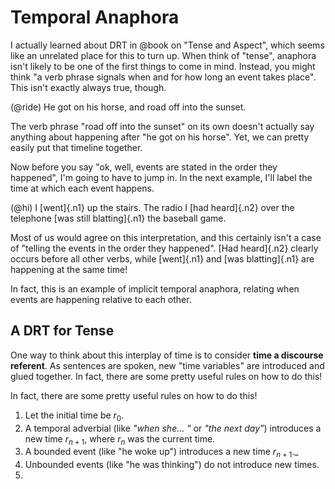 Temporal Anaphora
=================

I actually learned about DRT in @book on "Tense and Aspect", which seems like
an unrelated place for this to turn up. When think of "tense", anaphora isn't
likely to be one of the first things to come in mind. Instead, you might think
"a verb phrase signals when and for how long an event takes place". This isn't
exactly always true, though.

(@ride) He got on his horse, and road off into the sunset.

The verb phrase "road off into the sunset" on its own doesn't actually say
anything about happening after "he got on his horse". Yet, we can pretty easily
put that timeline together.

Now before you say "ok, well, events are stated in the order they happened",
I'm going to have to jump in. In the next example, I'll label the time at
which each event happens.

(@hi) I [went]{.n1} up the stairs. The radio I [had heard]{.n2} over the
  telephone [was still blatting]{.n1} the baseball game.

Most of us would agree on this interpretation, and this certainly isn't a case
of "telling the events in the order they happened". [Had heard]{.n2} clearly
occurs before all other verbs, while [went]{.n1} and [was blatting]{.n1} are
happening at the same time!

In fact, this is an example of implicit temporal anaphora, relating when events
are happening relative to each other.

A DRT for Tense
---------------

One way to think about this interplay of time is to consider **time a discourse
referent**. As sentences are spoken, new "time variables" are introduced and
glued together. In fact, there are some pretty useful rules on how to do this!

In fact, there are some pretty useful rules on how to do this!

1. Let the initial time be $r_0$.
2. A temporal adverbial (like *"when she... "* or *"the next day"*) introduces
   a new time $r_{n+1}$, where $r_n$ was the current time.
3. A bounded event (like "he woke up") introduces a new time $r_{n+1}$._
4. Unbounded events (like "he was thinking") do not introduce new times.
5.
